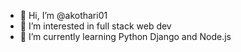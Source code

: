 - 👋 Hi, I’m @akothari01
- 👀 I’m interested in full stack web dev
- 🌱 I’m currently learning Python Django and Node.js

<!---
akothari01/akothari01 is a ✨ special ✨ repository because its `README.md` (this file) appears on your GitHub profile.
You can click the Preview link to take a look at your changes.
--->
